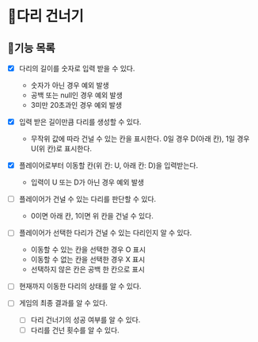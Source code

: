 # 💎다리 건너기
## 📃기능 목록

- [x] 다리의 길이를 숫자로 입력 받을 수 있다.
  - 숫자가 아닌 경우 예외 발생
  - 공백 또는 null인 경우 예외 발생
  - 3미만 20초과인 경우 예외 발생


- [x] 입력 받은 길이만큼 다리를 생성할 수 있다.
  - 무작위 값에 따라 건널 수 있는 칸을 표시한다. 0일 경우 D(아래 칸), 1일 경우 U(위 칸)로 표시한다.


- [x] 플레이어로부터 이동할 칸(위 칸: U, 아래 칸: D)을 입력받는다.
  - 입력이 U 또는 D가 아닌 경우 예외 발생


- [ ] 플레이어가 건널 수 있는 다리를 판단할 수 있다.
  - 0이면 아래 칸, 1이면 위 칸을 건널 수 있다.


- [ ] 플레이어가 선택한 다리가 건널 수 있는 다리인지 알 수 있다.
    - 이동할 수 있는 칸을 선택한 경우 O 표시
    - 이동할 수 없는 칸을 선택한 경우 X 표시
    - 선택하지 않은 칸은 공백 한 칸으로 표시


- [ ] 현재까지 이동한 다리의 상태를 알 수 있다.


- [ ] 게임의 최종 결과를 알 수 있다.
  - [ ] 다리 건너기의 성공 여부를 알 수 있다.
  - [ ] 다리를 건넌 횟수를 알 수 있다.